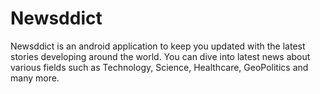 # Newsddict
Newsddict is an android application to keep you updated with the latest stories developing around the world. You can dive into latest news about various fields such as Technology, Science, Healthcare, GeoPolitics and many more.
